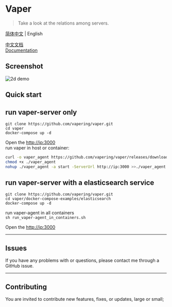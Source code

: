 # Vaper

> Take a look at the relations among servers.  


[简体中文](./README.zh-cn.md)  | English

[中文文档](https://vapering.github.io/vaper/#/zh-cn/)  
[Documentation](https://vapering.github.io/vaper/#/)    

## Screenshot
![2d demo](https://vapering.github.io/vaper/imgs/demo-pc.jpg "2d demo")  
## Quick start
## run vaper-server only

```shell
git clone https://github.com/vapering/vaper.git
cd vaper
docker-compose up -d
```
Open the [http://ip:3000](http://vaper-server:3000)  
run vaper in host or container:
```bash
curl -o vaper_agent https://github.com/vapering/vaper/releases/download/v0.0.1/vaper_agent
chmod +x ./vaper_agent
nohup ./vaper_agent -a start -ServerUrl http://ip:3000 >>./vaper_agent.log 2>&1 &
```

## run vaper-server with a elasticsearch service

```shell
git clone https://github.com/vapering/vaper.git
cd vaper/docker-compose-examples/elasticsearch
docker-compose up -d
```

run vaper-agent in all containers  
`sh run_vaper-agent_in_containers.sh`

Open the [http://ip:3000](http://vaper-server:3000)
***
## Issues
If you have any problems with or questions, please contact me through a GitHub issue.
***
## Contributing
You are invited to contribute new features, fixes, or updates, large or small;
